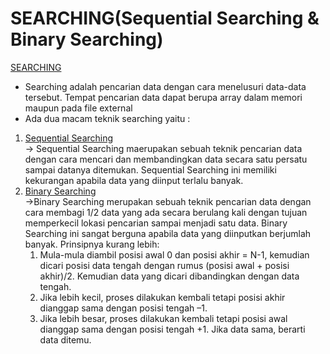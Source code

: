 # SEARCHING(Sequential Searching & Binary Searching)
[SEARCHING](https://github.com/MeiLing19/ALGORITMA-DAN-STRUKTUR-DATA-ASSIGNMENT/tree/main/SEARCHING)
- Searching adalah pencarian data dengan cara menelusuri data-data tersebut. Tempat pencarian data dapat berupa array dalam memori maupun pada file external
- Ada dua macam teknik searching yaitu :
 1. [Sequential Searching](https://github.com/Rio-Arya/Algoritma-dan-Struktur-Data/tree/main/SEARCHING/Binary%20Searching)\
      -> Sequential Searching maerupakan sebuah teknik pencarian data dengan cara mencari dan membandingkan data secara satu persatu sampai datanya ditemukan.
      Sequential Searching ini memiliki kekurangan apabila data yang diinput terlalu banyak.
 2. [Binary Searching](https://github.com/Rio-Arya/Algoritma-dan-Struktur-Data/tree/main/SEARCHING/Sequential%20Searching)\
      ->Binary Searching merupakan sebuah teknik pencarian data dengan cara membagi 1/2 data yang ada secara berulang kali dengan tujuan memperkecil lokasi pencarian sampai menjadi satu data.
Binary Searching ini sangat berguna apabila data yang diinputkan berjumlah banyak. Prinsipnya kurang lebih:
      1. Mula-mula diambil posisi awal 0 dan posisi akhir = N-1, kemudian dicari posisi data tengah dengan rumus (posisi awal + posisi akhir)/2. Kemudian data yang dicari dibandingkan dengan data tengah.
      2. Jika lebih kecil, proses dilakukan kembali tetapi posisi akhir dianggap sama dengan posisi tengah –1.
      3. Jika lebih besar, proses dilakukan kembali tetapi posisi awal dianggap sama dengan posisi tengah +1. Jika data sama, berarti data ditemu.
